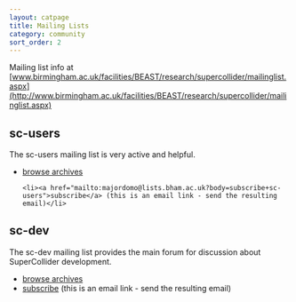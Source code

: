 ```yaml
---
layout: catpage
title: Mailing Lists
category: community
sort_order: 2
---
```


Mailing list info at [www.birmingham.ac.uk/facilities/BEAST/research/supercollider/mailinglist.aspx](http://www.birmingham.ac.uk/facilities/BEAST/research/supercollider/mailinglist.aspx)


## sc-users

The sc-users mailing list is very active and helpful.

<ul>
	<li><a href="http://www.listarc.bham.ac.uk/marchives/sc-users/">browse archives</a></li>

	<li><a href="mailto:majordomo@lists.bham.ac.uk?body=subscribe+sc-users">subscribe</a> (this is an email link - send the resulting email)</li>
</ul>


## sc-dev

The sc-dev mailing list provides the main forum for discussion about SuperCollider development.

<ul>
	<li><a href="http://www.listarc.bham.ac.uk/marchives/sc-dev/">browse archives</a></li>
	<li><a href="mailto:majordomo@lists.bham.ac.uk?body=subscribe+sc-dev">subscribe</a> (this is an email link - send the resulting email)</li>
</ul>


